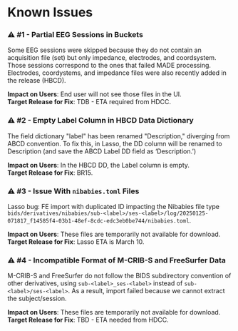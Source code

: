 # Known Issues

### ⚠️ #1 - Partial EEG Sessions in Buckets
Some EEG sessions were skipped because they do not contain an acquisition file (set) but only impedance, electrodes, and coordsystem. Those sessions correspond to the ones that failed MADE processing. Electrodes, coordystems, and impedance files were also recently added in the release (HBCD).

**Impact on Users**: End user will not see those files in the UI.          
**Target Release for Fix**: TDB - ETA required from HDCC.  

### ⚠️ #2 - Empty Label Column in HBCD Data Dictionary
The field dictionary "label" has been renamed "Description," diverging from ABCD convention. To fix this, in Lasso, the DD column will be renamed to Description (and save the ABCD Label DD field as ‘Description.’) 

**Impact on Users**: In the HBCD DD, the Label column is empty.         
**Target Release for Fix**: BR15. 

### ⚠️ #3 - Issue With `nibabies.toml` Files
Lasso bug: FE import with duplicated ID impacting the Nibabies file type `bids/derivatives/nibabies/sub-<label>/ses-<label>/log/20250125-071817_f14585f4-03b1-48ef-8cdc-edc3eb0be744/nibabies.toml`.

**Impact on Users**: These files are temporarily not available for download.        
**Target Release for Fix**: Lasso ETA is March 10.

### ⚠️ #4 - Incompatible Format of M-CRIB-S and FreeSurfer Data
M-CRIB-S and FreeSurfer do not follow the BIDS subdirectory convention of other derivatives, using `sub-<label>_ses-<label>` instead of `sub-<label>/ses-<label>`. As a result, import failed because we cannot extract the subject/session.   

**Impact on Users**: These files are temporarily not available for download.       
**Target Release for Fix**: TBD - ETA needed from HDCC.






